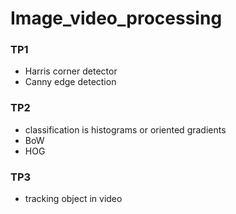 # Image_video_processing

### TP1
- Harris corner detector
- Canny edge detection

### TP2
- classification is histograms or oriented gradients
- BoW
- HOG

### TP3
- tracking object in video
